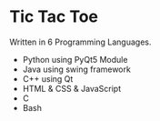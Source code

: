 # Tic Tac Toe
Written in 6 Programming Languages.
* Python using PyQt5 Module
* Java using swing framework
* C++ using Qt
* HTML & CSS & JavaScript
* C
* Bash
